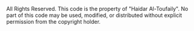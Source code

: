 All Rights Reserved. This code is the property of "Haidar Al-Toufaily". No part of this code may be used, modified, or distributed without explicit permission from the copyright holder.